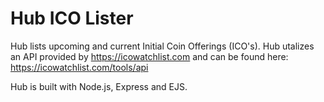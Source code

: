 # Hub ICO Lister


Hub lists upcoming and current Initial Coin Offerings (ICO's). Hub utalizes an API provided by https://icowatchlist.com and can be found here: https://icowatchlist.com/tools/api 


Hub is built with Node.js, Express and EJS.
